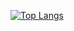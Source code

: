 [![Top Langs](https://github-readme-stats.vercel.app/api/top-langs/?username=mikeanthony23)](https://github.com/anuraghazra/github-readme-stats)
